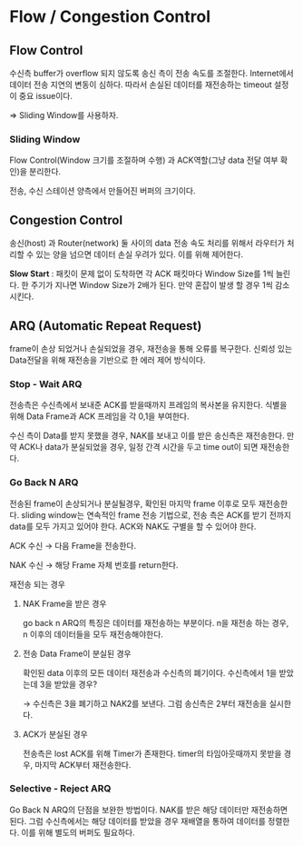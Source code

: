 # Flow / Congestion Control



## Flow Control

수신측 buffer가 overflow 되지 않도록 송신 측이 전송 속도를 조절한다. Internet에서 데이터 전송 지연의 변동이 심하다. 따라서 손실된 데이터를 재전송하는 timeout 설정이 중요 issue이다.

⇒ Sliding Window를 사용하자.

### Sliding Window

Flow Control(Window 크기를 조절하며 수행) 과 ACK역할(그냥 data 전달 여부 확인)을 분리한다.

전송, 수신 스테이션 양측에서 만들어진 버퍼의 크기이다.

## Congestion Control

송신(host) 과 Router(network) 둘 사이의 data 전송 속도 처리를 위해서 라우터가 처리할 수 있는 양을 넘으면 데이터 손실 우려가 있다. 이를 위해 제어한다.

**Slow Start** : 패킷이 문제 없이 도착하면 각 ACK 패킷마다 Window Size를 1씩 늘린다. 한 주기가 지나면 Window Size가 2배가 된다. 만약 혼잡이 발생 할 경우 1씩 감소시킨다.

## ARQ (Automatic Repeat Request)

frame이 손상 되었거나 손실되었을 경우, 재전송을 통해 오류를 복구한다. 신뢰성 있는 Data전달을 위해 재전송을 기반으로 한 에러 제어 방식이다.

### Stop - Wait ARQ

전송측은 수신측에서 보내준 ACK를 받을때까지 프레임의 복사본을 유지한다. 식별을 위해 Data Frame과 ACK 프레임을 각 0,1을 부여한다.

수신 측이 Data를 받지 못했을 경우, NAK를 보내고 이를 받은 송신측은 재전송한다. 만약 ACK나 data가 분실되었을 경우, 일정 간격 시간을 두고 time out이 되면 재전송한다.

### Go Back N ARQ

전송된 frame이 손상되거나 분실될경우, 확인된 마지막 frame 이후로 모두 재전송한다. sliding window는 연속적인 frame 전송 기법으로, 전송 측은 ACK를 받기 전까지 data를 모두 가지고 있어야 한다. ACK와 NAK도 구별을 할 수 있어야 한다.

ACK 수신 → 다음 Frame을 전송한다.

NAK 수신 → 해당 Frame 자체 번호를 return한다.

재전송 되는 경우

1. NAK Frame을 받은 경우

   go back n ARQ의 특징은 데이터를 재전송하는 부분이다. n을 재전송 하는 경우, n 이후의 데이터들을 모두 재전송해야한다.

2. 전송 Data Frame이 분실된 경우

   확인된 data 이후의 모든 데이터 재전송과 수신측의 폐기이다. 수신측에서 1을 받았는데 3을 받았을 경우?

   → 수신측은 3을 폐기하고 NAK2를 보낸다. 그럼 송신측은 2부터 재전송을 실시한다.

3. ACK가 분실된 경우

   전송측은 lost ACK를 위해 Timer가 존재한다. timer의 타임아웃때까지 못받을 경우, 마지막 ACK부터 재전송한다.

### Selective - Reject ARQ

Go Back N ARQ의 단점을 보완한 방법이다. NAK를 받은 해당 데이터만 재전송하면 된다. 그럼 수신측에서는 해당 데이터를 받았을 경우 재배열을 통하여 데이터를 정렬한다. 이를 위해 별도의 버퍼도 필요하다.